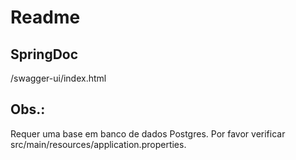 # Readme

## SpringDoc

/swagger-ui/index.html

## Obs.:

Requer uma base em banco de dados Postgres. Por favor verificar src/main/resources/application.properties.